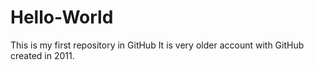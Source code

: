 # Hello-World
This is my first repository in GitHub
It is very older account with GitHub created in 2011.

